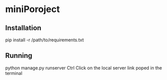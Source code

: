 # miniPoroject


## Installation
pip install -r /path/to/requirements.txt

## Running
python manage.py runserver
Ctrl Click on the local server link poped in the terminal

